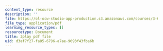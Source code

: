 ```yaml
---
content_type: resource
description: ''
file: https://ol-ocw-studio-app-production.s3.amazonaws.com/courses/3-091sc-introduction-to-solid-state-chemistry-fall-2010/d3af7f27fa856796a7ae9093f43fba6b_j9DVXVwVyc4.pdf
file_type: application/pdf
learning_resource_types: []
resourcetype: Document
title: 3play pdf file
uid: d3af7f27-fa85-6796-a7ae-9093f43fba6b
---
```

